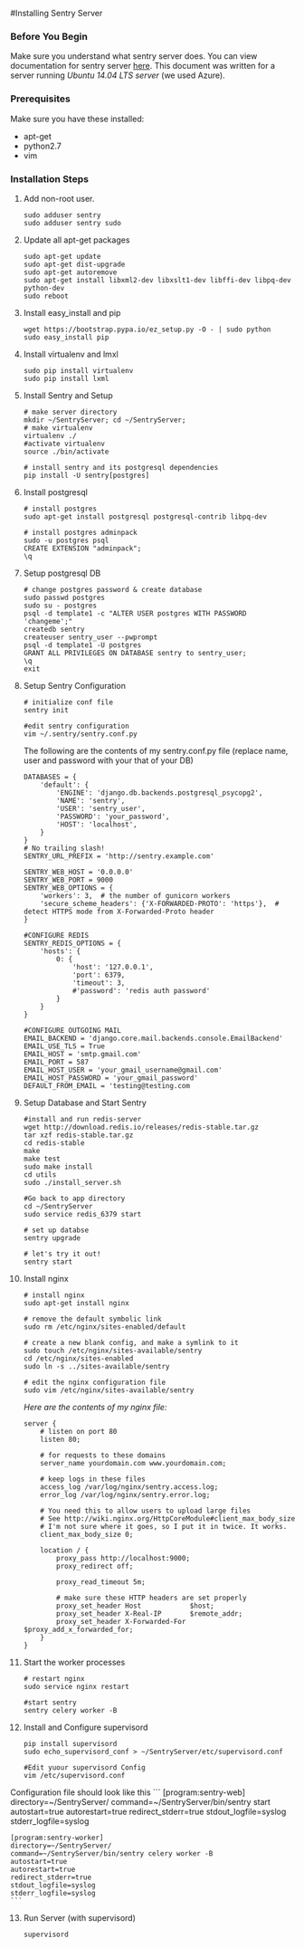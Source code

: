 #Installing Sentry Server

### Before You Begin
Make sure you understand what sentry server does. You can view documentation for sentry server [here](https://sentry.readthedocs.org/). This document was written for a server running *Ubuntu 14.04 LTS server* (we used Azure).


### Prerequisites
Make sure you have these installed:
* apt-get
* python2.7
* vim



### Installation Steps
1. Add non-root user. 
	```
	sudo adduser sentry
	sudo adduser sentry sudo
	```

2. Update all apt-get packages
	```
	sudo apt-get update
	sudo apt-get dist-upgrade
	sudo apt-get autoremove
	sudo apt-get install libxml2-dev libxslt1-dev libffi-dev libpq-dev python-dev
	sudo reboot
	```

3. Install easy_install and pip
	```
	wget https://bootstrap.pypa.io/ez_setup.py -O - | sudo python
	sudo easy_install pip
	```

4. Install virtualenv and lmxl 
	```
	sudo pip install virtualenv
	sudo pip install lxml
	```

5. Install Sentry and Setup
	```
	# make server directory
	mkdir ~/SentryServer; cd ~/SentryServer;
	# make virtualenv
	virtualenv ./
	#activate virtualenv
	source ./bin/activate
	
	# install sentry and its postgresql dependencies
	pip install -U sentry[postgres]
	```

6. Install postgresql
	```
	# install postgres
	sudo apt-get install postgresql postgresql-contrib libpq-dev
	
	# install postgres adminpack
	sudo -u postgres psql
	CREATE EXTENSION "adminpack";
	\q
	```

7. Setup postgresql DB
	```
	# change postgres password & create database
	sudo passwd postgres
	sudo su - postgres
	psql -d template1 -c "ALTER USER postgres WITH PASSWORD 'changeme';"
	createdb sentry
	createuser sentry_user --pwprompt
	psql -d template1 -U postgres
	GRANT ALL PRIVILEGES ON DATABASE sentry to sentry_user;
	\q
	exit
	```

8. Setup Sentry Configuration
	```
	# initialize conf file
	sentry init
	
	#edit sentry configuration
	vim ~/.sentry/sentry.conf.py
	```

	The following are the contents of my sentry.conf.py file (replace name, user and password with your that of your DB)
	
	```
	DATABASES = {
	    'default': {
	        'ENGINE': 'django.db.backends.postgresql_psycopg2',
	        'NAME': 'sentry',
	        'USER': 'sentry_user',
	        'PASSWORD': 'your_password',
	        'HOST': 'localhost',
	    }
	}
	# No trailing slash!
	SENTRY_URL_PREFIX = 'http://sentry.example.com'
	
	SENTRY_WEB_HOST = '0.0.0.0'
	SENTRY_WEB_PORT = 9000
	SENTRY_WEB_OPTIONS = {
	    'workers': 3,  # the number of gunicorn workers
	    'secure_scheme_headers': {'X-FORWARDED-PROTO': 'https'},  # detect HTTPS mode from X-Forwarded-Proto header
	}
	
	#CONFIGURE REDIS
	SENTRY_REDIS_OPTIONS = {
	    'hosts': {
	        0: {
	            'host': '127.0.0.1',
	            'port': 6379,
	            'timeout': 3,
	            #'password': 'redis auth password'
	        }
	    }
	}
	
	#CONFIGURE OUTGOING MAIL
	EMAIL_BACKEND = 'django.core.mail.backends.console.EmailBackend' 
	EMAIL_USE_TLS = True 
	EMAIL_HOST = 'smtp.gmail.com' 
	EMAIL_PORT = 587 
	EMAIL_HOST_USER = 'your_gmail_username@gmail.com' 
	EMAIL_HOST_PASSWORD = 'your_gmail_password' 
	DEFAULT_FROM_EMAIL = 'testing@testing.com
	```

9. Setup Database and Start Sentry
	```
	#install and run redis-server
	wget http://download.redis.io/releases/redis-stable.tar.gz
	tar xzf redis-stable.tar.gz
	cd redis-stable
	make
	make test
	sudo make install
	cd utils
	sudo ./install_server.sh
	
	#Go back to app directory
	cd ~/SentryServer
	sudo service redis_6379 start
	
	# set up databse
	sentry upgrade
	
	# let's try it out!
	sentry start
	```

10. Install nginx

	```
	# install nginx
	sudo apt-get install nginx
	
	# remove the default symbolic link
	sudo rm /etc/nginx/sites-enabled/default
	
	# create a new blank config, and make a symlink to it
	sudo touch /etc/nginx/sites-available/sentry
	cd /etc/nginx/sites-enabled
	sudo ln -s ../sites-available/sentry
	
	# edit the nginx configuration file
	sudo vim /etc/nginx/sites-available/sentry
	```
	*Here are the contents of my nginx file:*
	```
	server {
	    # listen on port 80
	    listen 80;
	
	    # for requests to these domains
	    server_name yourdomain.com www.yourdomain.com;
	
	    # keep logs in these files
	    access_log /var/log/nginx/sentry.access.log;
	    error_log /var/log/nginx/sentry.error.log;
	
	    # You need this to allow users to upload large files
	    # See http://wiki.nginx.org/HttpCoreModule#client_max_body_size
	    # I'm not sure where it goes, so I put it in twice. It works.
	    client_max_body_size 0;
	
	    location / {
	        proxy_pass http://localhost:9000;
	        proxy_redirect off;
	
	        proxy_read_timeout 5m;
	
	        # make sure these HTTP headers are set properly
	        proxy_set_header Host            $host;
	        proxy_set_header X-Real-IP       $remote_addr;
	        proxy_set_header X-Forwarded-For $proxy_add_x_forwarded_for;
	    }
	}
	```

11. Start the worker processes
	```
	# restart nginx
	sudo service nginx restart
	
	#start sentry
	sentry celery worker -B
	```

12. Install and Configure supervisord
	```
	pip install supervisord
	sudo echo_supervisord_conf > ~/SentryServer/etc/supervisord.conf
	
	#Edit yuour supervisord Config
	vim /etc/supervisord.conf
	```

Configuration file should look like this
	```
	[program:sentry-web]
	directory=~/SentryServer/
	command=~/SentryServer/bin/sentry start
	autostart=true
	autorestart=true
	redirect_stderr=true
	stdout_logfile=syslog
	stderr_logfile=syslog
	
	[program:sentry-worker]
	directory=~/SentryServer/
	command=~/SentryServer/bin/sentry celery worker -B
	autostart=true
	autorestart=true
	redirect_stderr=true
	stdout_logfile=syslog
	stderr_logfile=syslog
	```

13. Run Server (with supervisord) 
	```
	supervisord
	```
